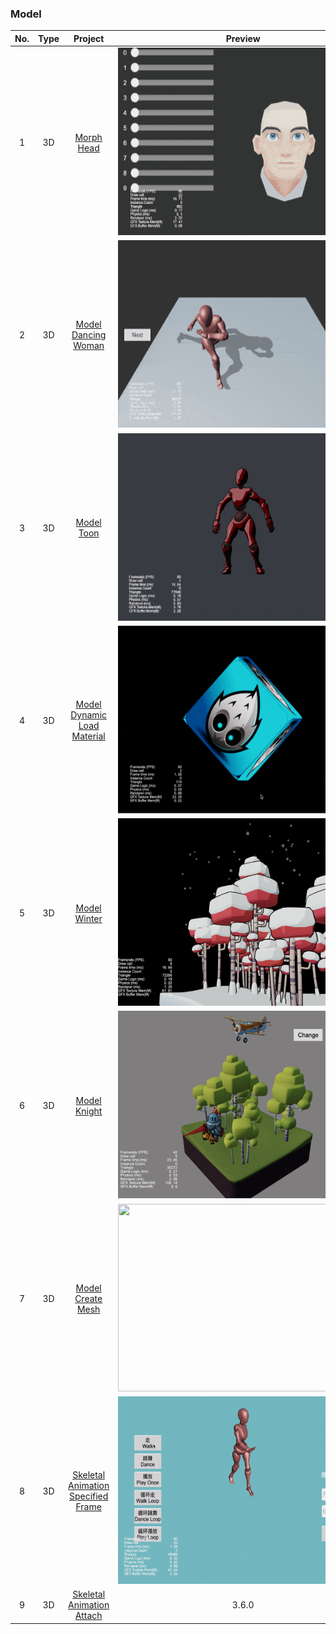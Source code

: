 ### Model
| No. | Type | Project | Preview |
| :---: | :---: | :---: | :---: |
| 1 | 3D | [Morph Head](https://github.com/yeshao2069/CocosCreatorHowToUse/tree/v3.6.x/proj/Model/Creator3.6.0_3D_MorphHead)  | <div align=center><img src="../../gif/202203/2022030511.gif" width="400" height="300" /></div> |
| 2 | 3D | [Model Dancing Woman](https://github.com/yeshao2069/CocosCreatorHowToUse/tree/v3.6.x/proj/Model/Creator3.6.0_3D_DanceWoman)  | <div align=center><img src="../../gif/202203/2022030512.gif" width="400" height="300" /></div> |
| 3 | 3D | [Model Toon](https://github.com/yeshao2069/CocosCreatorHowToUse/tree/v3.6.x/proj/Model/Creator3.6.0_3D_Toon)  | <div align=center><img src="../../gif/202203/2022030513.gif" width="400" height="300" /></div> |
| 4 | 3D | [Model Dynamic Load Material](https://github.com/yeshao2069/CocosCreatorHowToUse/tree/v3.6.x/proj/Model/Creator3.6.0_3D_DynamicLoadMaterial)  | <div align=center><img src="../../gif/202203/2022032701.gif" width="400" height="300" /></div>  |
| 5 | 3D | [Model Winter](https://github.com/yeshao2069/CocosCreatorHowToUse/tree/v3.6.x/proj/Model/Creator3.6.0_3D_Winter) | <div align=center><img src="../../image/202203/2022030501.png" width="400" height="300" /></div>  |
| 6 | 3D | [Model Knight](https://github.com/yeshao2069/CocosCreatorHowToUse/tree/v3.6.x/proj/Model/Creator3.6.0_3D_Knight)  | <div align=center><img src="../../image/202203/2022030511.png" width="400" height="300" /></div>  |
| 7 | 3D | [Model Create Mesh](https://github.com/yeshao2069/CocosCreatorHowToUse/tree/v3.6.x/proj/Model/Creator3.6.0_3D_CreateMesh)  | <div align=center><img src="../../image/202205/2022052201.png" width="400" height="300" /></div>  |
| 8 | 3D | [Skeletal Animation Specified Frame](https://github.com/yeshao2069/CocosCreatorHowToUse/tree/v3.6.x/proj/Model/Creator3.6.0_3D_SkeletalAnimationSpecifiedFrame) | <div align=center><img src="../../gif/202203/2022031503.gif" width="400" height="300" /></div> |
| 9 | 3D | [Skeletal Animation Attach](https://github.com/yeshao2069/CocosCreatorHowToUse/tree/v3.6.x/proj/Model/Creator3.6.0_3D_SkeletalAnimAttach) | 3.6.0 | <div align=center><img src="../../gif/202209/2022091402.gif" width="400" height="300" /></div> |